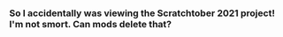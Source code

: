 <h3> So I accidentally was viewing the Scratchtober 2021 project! I'm not smort. Can mods delete that? </h3>